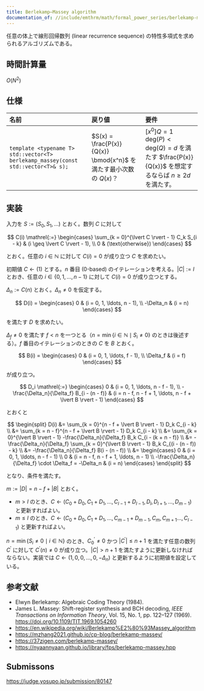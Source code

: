 ```yaml
---
title: Berlekamp–Massey algorithm
documentation_of: //include/emthrm/math/formal_power_series/berlekamp-massey.hpp
---
```


任意の体上で線形回帰数列 (linear recurrence sequence) の特性多項式を求められるアルゴリズムである。


## 時間計算量

$O(N^2)$


## 仕様

|名前|戻り値|要件|
|:--|:--|:--|
|`template <typename T>`<br>`std::vector<T> berlekamp_massey(const std::vector<T>& s);`|$S(x) = \frac{P(x)}{Q(x)} \bmod{x^n}$ を満たす最小次数の $Q(x)$？|${\lbrack x^0 \rbrack}Q = 1$<br>$\mathrm{deg}(P) < \mathrm{deg}(Q) = d$ を満たす $\frac{P(x)}{Q(x)}$ を想定するならば $n \geq 2d$ を満たす。|


## 実装

入力を $S \mathrel{:=} (S_0, S_1, \ldots)$ とおく。数列 $C$ に対して

$$
  C(i) \mathrel{:=}
  \begin{cases}
    \sum_{k = 0}^{\lvert C \rvert - 1} C_k S_{i - k} & (i \geq \lvert C \rvert - 1), \\
    0 & (\text{otherwise})
  \end{cases}
$$

とおく。任意の $i \in \mathbb{N}$ に対して $C(i) = 0$ が成り立つ $C$ を求めたい。

初期値 $C \gets (1)$ とする。$n$ 番目 (0-based) のイテレーションを考える。$\lvert C \rvert \mathrel{:=} l$ とおき、任意の $i \in \lbrace 0, 1, \ldots, n - 1 \rbrace$ に対して $C(i) = 0$ が成り立つとする。

$\Delta_n \mathrel{:=} C(n)$ とおく。$\Delta_n \neq 0$ を仮定する。

$$
  D(i) =
  \begin{cases}
    0 & (i = 0, 1, \ldots, n - 1), \\
    -\Delta_n & (i = n)
  \end{cases}
$$

を満たす $D$ を求めたい。

$\Delta_f \neq 0$ を満たす $f < n$ を一つとる（$n = \min \lbrace i \in \mathbb{N} \mid S_i \neq 0 \rbrace$ のときは後述する）。$f$ 番目のイテレーションのときの $C$ を $B$ とおく。

$$
  B(i) =
  \begin{cases}
    0 & (i = 0, 1, \ldots, f - 1), \\
    \Delta_f & (i = f)
  \end{cases}
$$

が成り立つ。

$$
  D_i \mathrel{:=}
  \begin{cases}
    0 & (i = 0, 1, \ldots, n - f - 1), \\
    -\frac{\Delta_n}{\Delta_f} B_{i - (n - f)} & (i = n - f, n - f + 1, \ldots, n - f + \lvert B \rvert - 1)
  \end{cases}
$$

とおくと

$$
  \begin{split}
    D(i)
    &= \sum_{k = 0}^{n - f + \lvert B \rvert - 1} D_k C_{i - k} \\
    &= \sum_{k = n - f}^{n - f + \lvert B \rvert - 1} D_k C_{i - k} \\
    &= \sum_{k = 0}^{\lvert B \rvert - 1} -\frac{\Delta_n}{\Delta_f} B_k C_{i - (k + n - f)} \\
    &= -\frac{\Delta_n}{\Delta_f} \sum_{k = 0}^{\lvert B \rvert - 1} B_k C_{(i - (n - f)) - k} \\
    &= -\frac{\Delta_n}{\Delta_f} B(i - (n - f)) \\
    &= \begin{cases}
         0 & (i = 0, 1, \ldots, n - f - 1) \\
         0 & (i = n - f, n - f + 1, \ldots, n - 1) \\
         -\frac{\Delta_n}{\Delta_f} \cdot \Delta_f = -\Delta_n & (i = n)
       \end{cases}
  \end{split}
$$

となり、条件を満たす。

$m \mathrel{:=} \lvert D \rvert = n - f + \lvert B \rvert$ とおく。
- $m > l$ のとき、$C \gets (C_0 + D_0, C_1 + D_1, \ldots, C_{l - 1} + D_{l - 1}, D_{l}, D_{l + 1}, \ldots, D_{m - 1})$ と更新すればよい。
- $m \leq l$ のとき、$C \gets (C_0 + D_0, C_1 + D_1, \ldots, C_{m - 1} + D_{m - 1}, C_m, C_{m + 1} \ldots, C_{l - 1})$ と更新すればよい。

$n = \min \lbrace S_i \neq 0 \mid i \in \mathbb{N} \rbrace$ のとき、$C^\prime_0 \neq 0$ かつ $\lvert C^\prime \rvert \leq n + 1$ を満たす任意の数列 $C^\prime$ に対して $C^\prime(n) \neq 0$ が成り立つ。$\lvert C \rvert > n + 1$ を満たすように更新しなければならない。実装では $C \gets (1, 0, 0, \ldots, 0, -\Delta_n)$ と更新するように初期値を設定している。


## 参考文献

- Elwyn Berlekamp: Algebraic Coding Theory (1984).
- James L. Massey: Shift-register synthesis and BCH decoding, *IEEE Transactions on Information Theory*, Vol. 15, No. 1, pp. 122–127 (1969). https://doi.org/10.1109/TIT.1969.1054260
- https://en.wikipedia.org/wiki/Berlekamp%E2%80%93Massey_algorithm
- https://mzhang2021.github.io/cp-blog/berlekamp-massey/
- https://37zigen.com/berlekamp-massey/
- https://nyaannyaan.github.io/library/fps/berlekamp-massey.hpp


## Submissons

https://judge.yosupo.jp/submission/80147
